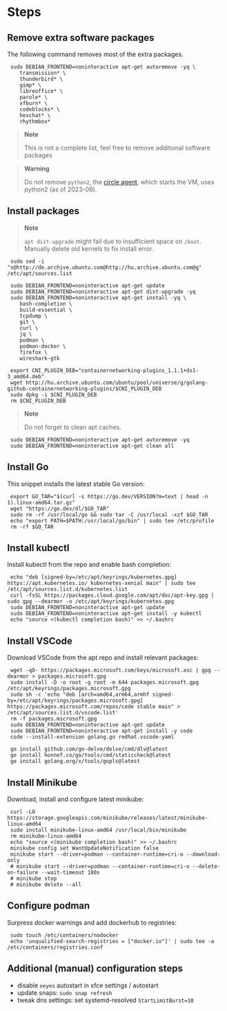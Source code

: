 # Steps

## Remove extra software packages
The following command removes most of the extra packages.
```console
 sudo DEBIAN_FRONTEND=noninteractive apt-get autoremove -yq \
	transmission* \
	thunderbird* \
	gimp* \
	libreoffice* \
	parole* \
	xfburn* \
	codeblocks* \
	hexchat* \
	rhythmbox*
```

> **Note**
>
> This is not a complete list, feel free to remove additional software packages

> **Warning**
>
> Do not remove `python2`, the [circle agent](https://git.ik.bme.hu/CIRCLE3/agent), which starts the VM, uses python2 (as of 2023-09).

## Install packages

> **Note**
>
> `apt dist-upgrade` might fail due to insufficient space on `/boot`. Manually delete old kernels to fix install error.

```console
 sudo sed -i "s@http://de.archive.ubuntu.com@http://hu.archive.ubuntu.com@g" /etc/apt/sources.list

 sudo DEBIAN_FRONTEND=noninteractive apt-get update
 sudo DEBIAN_FRONTEND=noninteractive apt-get dist-upgrade -yq
 sudo DEBIAN_FRONTEND=noninteractive apt-get install -yq \
	bash-completion \
	build-essential \
	tcpdump \
	git \
	curl \
	jq \
	podman \
	podman-docker \
	firefox \
	wireshark-gtk

 export CNI_PLUGIN_DEB="containernetworking-plugins_1.1.1+ds1-3_amd64.deb"
 wget http://hu.archive.ubuntu.com/ubuntu/pool/universe/g/golang-github-containernetworking-plugins/$CNI_PLUGIN_DEB
 sudo dpkg -i $CNI_PLUGIN_DEB
 rm $CNI_PLUGIN_DEB
```

> **Note**
>
> Do not forget to clean apt caches.
```console
 sudo DEBIAN_FRONTEND=noninteractive apt-get autoremove -yq
 sudo DEBIAN_FRONTEND=noninteractive apt-get clean all
```

## Install Go
This snippet installs the latest stable Go version:
```console
 export GO_TAR="$(curl -s https://go.dev/VERSION?m=text | head -n 1).linux-amd64.tar.gz"
 wget "https://go.dev/dl/$GO_TAR"
 sudo rm -rf /usr/local/go && sudo tar -C /usr/local -xzf $GO_TAR
 echo "export PATH=$PATH:/usr/local/go/bin" | sudo tee /etc/profile
 rm -rf $GO_TAR
```

## Install kubectl
Install kubectl from the repo and enable bash completion:
```console
 echo "deb [signed-by=/etc/apt/keyrings/kubernetes.gpg] https://apt.kubernetes.io/ kubernetes-xenial main" | sudo tee /etc/apt/sources.list.d/kubernetes.list
 curl -fsSL https://packages.cloud.google.com/apt/doc/apt-key.gpg | sudo gpg --dearmor -o /etc/apt/keyrings/kubernetes.gpg
 sudo DEBIAN_FRONTEND=noninteractive apt-get update
 sudo DEBIAN_FRONTEND=noninteractive apt-get install -y kubectl
 echo "source <(kubectl completion bash)" >> ~/.bashrc
```


## Install VSCode
Download VSCode from the apt repo and install relevant packages:
```console
 wget -qO- https://packages.microsoft.com/keys/microsoft.asc | gpg --dearmor > packages.microsoft.gpg
 sudo install -D -o root -g root -m 644 packages.microsoft.gpg /etc/apt/keyrings/packages.microsoft.gpg
 sudo sh -c 'echo "deb [arch=amd64,arm64,armhf signed-by=/etc/apt/keyrings/packages.microsoft.gpg] https://packages.microsoft.com/repos/code stable main" > /etc/apt/sources.list.d/vscode.list'
 rm -f packages.microsoft.gpg
 sudo DEBIAN_FRONTEND=noninteractive apt-get update
 sudo DEBIAN_FRONTEND=noninteractive apt-get install -y code
 code --install-extension golang.go redhat.vscode-yaml

 go install github.com/go-delve/delve/cmd/dlv@latest
 go install honnef.co/go/tools/cmd/staticcheck@latest
 go install golang.org/x/tools/gopls@latest
```

## Install Minikube
Download, install and configure latest minikube:
```console
 curl -LO https://storage.googleapis.com/minikube/releases/latest/minikube-linux-amd64
 sudo install minikube-linux-amd64 /usr/local/bin/minikube
 rm minikube-linux-amd64
 echo "source <(minikube completion bash)" >> ~/.bashrc
 minikube config set WantUpdateNotification false
 minikube start --driver=podman --container-runtime=cri-o --download-only
 # minikube start --driver=podman --container-runtime=cri-o --delete-on-failure --wait-timeout 180s
 # minikube stop
 # minikube delete --all
```

## Configure podman
Surpress docker warnings and add dockerhub to registries:
```console
 sudo touch /etc/containers/nodocker
 echo 'unqualified-search-registries = ["docker.io"]' | sudo tee -a /etc/containers/registries.conf
```

## Additional (manual) configuration steps

- disable `xeyes` autostart in xfce settings / autostart
- update snaps: `sudo snap refresh`
- tweak dns settings: set systemd-resolved `StartLimitBurst=10`
